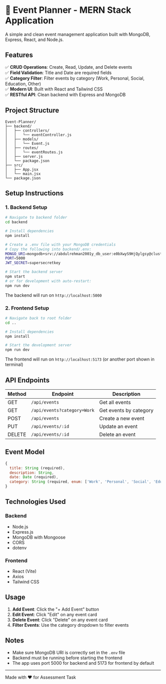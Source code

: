# 📅 Event Planner - MERN Stack Application

A simple and clean event management application built with MongoDB, Express, React, and Node.js.

## Features

✅ **CRUD Operations**: Create, Read, Update, and Delete events  
✅ **Field Validation**: Title and Date are required fields  
✅ **Category Filter**: Filter events by category (Work, Personal, Social, Education, Other)  
✅ **Modern UI**: Built with React and Tailwind CSS  
✅ **RESTful API**: Clean backend with Express and MongoDB

## Project Structure

```
Event-Planner/
├── backend/
│   ├── controllers/
│   │   └── eventController.js
│   ├── models/
│   │   └── Event.js
│   ├── routes/
│   │   └── eventRoutes.js
│   ├── server.js
│   └── package.json
├── src/
│   ├── App.jsx
│   └── main.jsx
└── package.json
```

## Setup Instructions

### 1. Backend Setup

```bash
# Navigate to backend folder
cd backend

# Install dependencies
npm install

# Create a .env file with your MongoDB credentials
# Copy the following into backend/.env:
MONGO_URI=mongodb+srv://abdulrehman2001y_db_user:e0bXwyS9HjQylgsy@cluster0.swt23cx.mongodb.net/?retryWrites=true&w=majority&appName=Cluster0
PORT=5000
JWT_SECRET=supersecretkey

# Start the backend server
npm start
# or for development with auto-restart:
npm run dev
```

The backend will run on `http://localhost:5000`

### 2. Frontend Setup

```bash
# Navigate back to root folder
cd ..

# Install dependencies
npm install

# Start the development server
npm run dev
```

The frontend will run on `http://localhost:5173` (or another port shown in terminal)

## API Endpoints

| Method | Endpoint                    | Description            |
| ------ | --------------------------- | ---------------------- |
| GET    | `/api/events`               | Get all events         |
| GET    | `/api/events?category=Work` | Get events by category |
| POST   | `/api/events`               | Create a new event     |
| PUT    | `/api/events/:id`           | Update an event        |
| DELETE | `/api/events/:id`           | Delete an event        |

## Event Model

```javascript
{
  title: String (required),
  description: String,
  date: Date (required),
  category: String (required, enum: ['Work', 'Personal', 'Social', 'Education', 'Other'])
}
```

## Technologies Used

### Backend

- Node.js
- Express.js
- MongoDB with Mongoose
- CORS
- dotenv

### Frontend

- React (Vite)
- Axios
- Tailwind CSS

## Usage

1. **Add Event**: Click the "+ Add Event" button
2. **Edit Event**: Click "Edit" on any event card
3. **Delete Event**: Click "Delete" on any event card
4. **Filter Events**: Use the category dropdown to filter events

## Notes

- Make sure MongoDB URI is correctly set in the `.env` file
- Backend must be running before starting the frontend
- The app uses port 5000 for backend and 5173 for frontend by default

---

Made with ❤️ for Assessment Task
